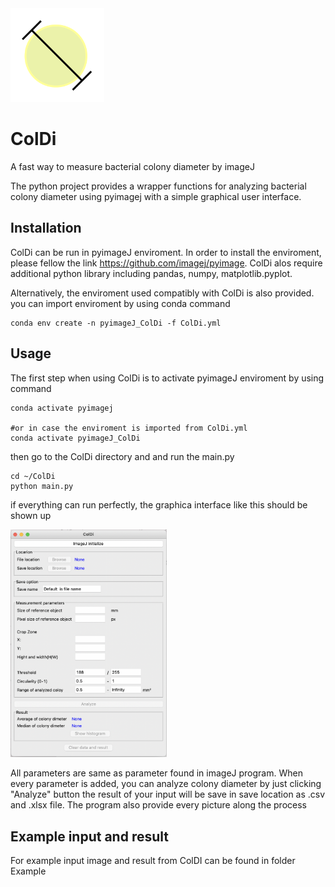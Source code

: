 <img src="https://github.com/PandoraArc/ColDi/blob/main/ColDi/ColDi_logo.png" width="150">

# ColDi
A fast way to measure bacterial colony diameter by imageJ


The python project provides a wrapper functions for analyzing bacterial colony diameter using pyimagej with a simple graphical user interface.

## Installation
ColDi can be run in pyimageJ enviroment. In order to install the enviroment, please fellow the link https://github.com/imagej/pyimage.
ColDi alos require additional python library including pandas, numpy, matplotlib.pyplot.

Alternatively, the enviroment used compatibly with ColDi is also provided. you can import enviroment by using conda command

```
conda env create -n pyimageJ_ColDi -f ColDi.yml
```

## Usage
The first step when using ColDi is to activate pyimageJ enviroment by using command 

```
conda activate pyimagej

#or in case the enviroment is imported from ColDi.yml
conda activate pyimageJ_ColDi
```

then go to the ColDi directory and and run the main.py

```
cd ~/ColDi
python main.py
```
if everything can run perfectly, the graphica interface like this should be shown up

<img src="https://github.com/PandoraArc/ColDi/blob/main/ColDi_userinterface.png" width="250">

All parameters are same as parameter found in imageJ program. When every parameter is added, you can analyze colony diameter by just clicking "Analyze" button
the result of your input will be save in save location as .csv and .xlsx file. The program also provide every picture along the process

## Example input and result

For example input image and result from ColDI can be found in folder Example
